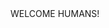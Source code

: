 <!DOCTYPE html>
<html lang="en">
<head>
    <meta charset="UTF-8">
    <title>This is my home page!</title>
</head>
<body>
WELCOME HUMANS!
</body>
</html>